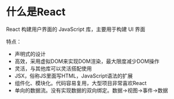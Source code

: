 # 什么是React

React 构建用户界面的 JavaScript 库，主要用于构建 UI 界面

特点：
- 声明式的设计
- 高效，采用虚拟DOM来实现DOM渲染，最大限度减少DOM操作
- 灵活，与其他库可以灵活搭配使用
- JSX，俗称JS里面写HTML，JavaScript语法的扩展
- 组件化、模块化。代码容易复用，大型项目非常喜欢React
- 单向的数据流。没有实现数据的双向绑定。数据->视图->事件->数据


